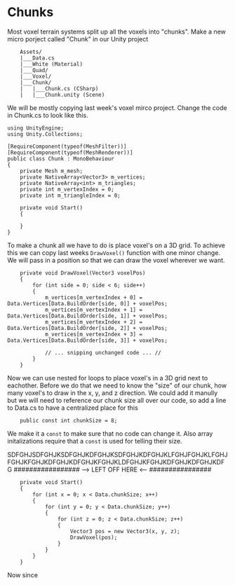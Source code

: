 # Chunks
Most voxel terrain systems split up all the voxels into "chunks". Make a new micro porject called "Chunk" in our Unity project

```
    Assets/
    |___Data.cs
    |___White (Material)
    |___Quad/
    |___Voxel/
    |___Chunk/
    |   |___Chunk.cs (CSharp)
    |   |___Chunk.unity (Scene)
```

We will be mostly copying last week's voxel mirco project. Change the code in Chunk.cs to look like this.

```
using UnityEngine;
using Unity.Collections;

[RequireComponent(typeof(MeshFilter))]
[RequireComponent(typeof(MeshRenderer))]
public class Chunk : MonoBehaviour
{
    private Mesh m_mesh;
    private NativeArray<Vector3> m_vertices;
    private NativeArray<int> m_triangles;
    private int m_vertexIndex = 0;
    private int m_triangleIndex = 0;

    private void Start()
    {

    }
}
```

To make a chunk all we have to do is place voxel's on a 3D grid. To achieve this we can copy last weeks `DrawVoxel()` function with one minor change. We will pass in a position so that we can draw the voxel wherever we want.

```
    private void DrawVoxel(Vector3 voxelPos)
    {
        for (int side = 0; side < 6; side++)
        {
            m_vertices[m_vertexIndex + 0] = Data.Vertices[Data.BuildOrder[side, 0]] + voxelPos;
            m_vertices[m_vertexIndex + 1] = Data.Vertices[Data.BuildOrder[side, 1]] + voxelPos;
            m_vertices[m_vertexIndex + 2] = Data.Vertices[Data.BuildOrder[side, 2]] + voxelPos;
            m_vertices[m_vertexIndex + 3] = Data.Vertices[Data.BuildOrder[side, 3]] + voxelPos;

            // ... snipping unchanged code ... //
        }
    }
```

Now we can use nested for loops to place voxel's in a 3D grid next to eachother. Before we do that we need to know the "size" of our chunk, how many voxel's to draw in the x, y, and z direction. We could add it manully but we will need to reference our chunk size all over our code, so add a line to Data.cs to have a centralized place for this

```
    public const int chunkSize = 8;
```

We make it a `const` to make sure that no code can change it. Also array initalizations require that a `const` is used for telling their size.

SDFGHJSDFGHJKSDFGHJKDFGHJKSDFGHJKDFGHJKLFGHJFGHJKLFGHJFGHJKFGHJKDFGHJKDFGHJKFGHJKLDFGHJKFGHJKDFGHJKDFGHJKDFG ################# --> LEFT OFF HERE <-- ################

```
    private void Start()
    {
        for (int x = 0; x < Data.chunkSize; x++)
        {
            for (int y = 0; y < Data.chunkSize; y++)
            {
                for (int z = 0; z < Data.chunkSize; z++)
                {
                    Vector3 pos = new Vector3(x, y, z);
                    DrawVoxel(pos);
                }
            }
        }
    }
```

Now since